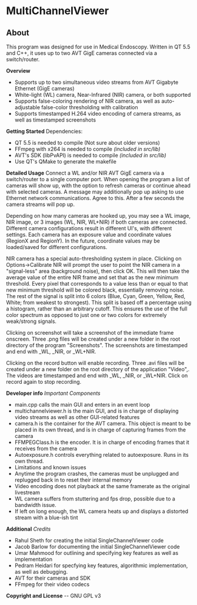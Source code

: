 # MultiChannelViewer

## About

This program was designed for use in Medical Endoscopy. Written in QT 5.5 and C++,
it uses up to two AVT GigE cameras connected via a switch/router.

**Overview**
- Supports up to two simultaneous video streams from AVT Gigabyte Ethernet (GigE cameras)
- White-light (WL) camera, Near-Infrared (NIR) camera, or both supported
- Supports false-coloring rendering of NIR camera, as well as auto-adjustable false-color thresholding with calibration
- Supports timestamped H.264 video encoding of camera streams, as well as timestamped screenshots


**Getting Started**
Dependencies:
- QT 5.5 is needed to compile (Not sure about older versions)
- FFmpeg with x264 is needed to compile *(included in src/lib)*
- AVT's SDK (libPvAPI) is needed to compile *(included in src/lib)*
- Use QT's QMake to generate the makefile


**Detailed Usage**
Connect a WL and/or NIR AVT GigE camera via a switch/router to a single computer port. When opening the program a list of cameras will show up, with the option to refresh cameras or continue ahead with selected cameras. A message may additionally pop up asking to use Ethernet network communications. Agree to this. After a few seconds the camera streams will pop up. 

Depending on how many cameras are hooked up, you may see a WL image, NIR image, or 3 images (WL, NIR, WL+NIR) if both cameras are connected. Different camera configurations result in different UI's, with different settings. Each camera has an exposure value and coordinate values (RegionX and RegionY). In the future, coordinate values may be loaded/saved for different configurations.

NIR camera has a special auto-thresholding system in place. Clicking on Options->Calibrate NIR will prompt the user to point the NIR camera in a "signal-less" area (background noise), then click OK. This will then take the average value of the entire NIR frame and set that as the new minimum threshold. Every pixel that corresponds to a value less than or equal to that new minimum threshold will be colored black, essentially removing noise. The rest of the signal is split into 6 colors (Blue, Cyan, Green, Yellow, Red, White; from weakest to strongest). This split is based off a percentage using a histogram, rather than an arbitrary cutoff. This ensures the use of the full color spectrum as opposed to just one or two colors for extremely weak/strong signals.

Clicking on screenshot will take a screenshot of the immediate frame onscreen. Three .png files will be created under a new folder in the root directory of the program "Screenshots". The screenshots are timestamped and end with _WL, _NIR, or _WL+NIR.
 
Clicking on the record button will enable recording. Three .avi files will be created under a new folder on the root directory of the application "Video",. The videos are timestamped and end with _WL, _NIR, or _WL+NIR. Click on record again to stop recording.

**Developer info**
*Important Components*
- main.cpp calls the main GUI and enters in an event loop
- multichannelviewer.h is the main GUI, and is in charge of displaying video streams as well as other GUI-related features
- camera.h is the container for the AVT camera. This object is meant to be placed in its own thread, and is in charge of capturing frames from the camera
- FFMPEGClass.h is the encoder. It is in charge of encoding frames that it receives from the camera
- Autoexposure.h controls everything related to autoexposure. Runs in its own thread.
- Limitations and known issues
- Anytime the program crashes, the cameras must be unplugged and replugged back in to reset their internal memory
- Video encoding does not playback at the same framerate as the original livestream
- WL camera suffers from stuttering and fps drop, possible due to a bandwidth issue.
- If left on long enough, the WL camera heats up and displays a distorted stream with a blue-ish tint

 **Additional**
*Credits*
- Rahul Sheth for creating the initial SingleChannelViewer code
- Jacob Barlow for documenting the initial SingleChannelViewer code
- Umar Mahmood for outlining and specifying key features as well as implementation
- Pedram Heidari for specfying key features, algorithmic implementation, as well as debugging.
- AVT for their cameras and SDK
- FFmpeg for their video codecs

**Copyright and License** -- GNU GPL v3